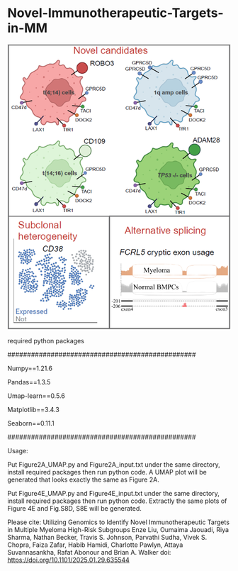 # Novel-Immunotherapeutic-Targets-in-MM

![graphic abstract](images/graphical_x_abstract.png "Project summary")

required python packages

################################################

Numpy==1.21.6

Pandas==1.3.5

Umap-learn==0.5.6

Matplotlib==3.4.3

Seaborn==0.11.1

################################################

Usage:

Put Figure2A_UMAP.py and Figure2A_input.txt under the same directory, install required packages then run python code. A UMAP plot will be generated that looks exactly the same as Figure 2A.

Put Figure4E_UMAP.py and Figure4E_input.txt under the same directory, install required packages then run python code. Extractly the same plots of Figure 4E and Fig.S8D, S8E will be generated.

Please cite:
Utilizing Genomics to Identify Novel Immunotherapeutic Targets in Multiple Myeloma High-Risk Subgroups
Enze Liu, Oumaima Jaouadi, Riya Sharma, Nathan Becker, Travis S. Johnson, Parvathi Sudha, Vivek S. Chopra, Faiza Zafar, Habib Hamidi, Charlotte Pawlyn, Attaya Suvannasankha, Rafat Abonour and Brian A. Walker
doi: https://doi.org/10.1101/2025.01.29.635544
